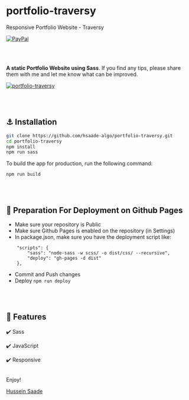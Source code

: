 # portfolio-traversy
Responsive Portfolio Website - Traversy

[![PayPal][badge_paypal_donate]][paypal-donations]
<!-- [![Support me on Patreon][badge_patreon]][patreon]  -->

<!-- <a href="https://www.buymeacoffee.com/" target="_blank"><img src="https://www.buymeacoffee.com/assets/img/custom_images/yellow_img.png" alt="Buy Me A Coffee"></a> -->

<br>
<br>

**A static Portfolio Website using Sass**. If you find any tips, please share them with me and let me know what can be improved.

[![portfolio-traversy](https://i.imgur.com/dkYR3DX.png)](https://hsaade-algo.github.io/portfolio-traversy/index.html)


<br>
<br>

## :anchor: Installation

```sh
git clone https://github.com/hsaade-algo/portfolio-traversy.git
cd portfolio-traversy
npm install
npm run sass
```

To build the app for production, run the following command:
```
npm run build
```
<br>
<br>

## :rocket: Preparation For Deployment on Github Pages
- Make sure your repository is Public
- Make sure Github Pages is enabled on the repository (in Settings)
- In package.json, make sure you have the deployment script like:
```
    "scripts": {
        "sass": "node-sass -w scss/ -o dist/css/ --recursive",
        "deploy": "gh-pages -d dist"
    },
```
- Commit and Push changes
- Deploy ``` npm run deploy ```

<br>
<br>

## :wrench: Features

<!-- **Curriculum version**: `8.0.0` (see [CHANGELOG](CHANGELOG.md)) -->

<!-- - ReactJS
- React DatePicker
- Moment.js -->
:heavy_check_mark: Sass

:heavy_check_mark: JavaScript

:heavy_check_mark: Responsive



<br>
Enjoy!

[Hussein Saade][website]






[website]: https://maranello.hopto.org
[badge_patreon]: https://ionicabizau.github.io/badges/patreon.svg
[badge_amazon]: https://ionicabizau.github.io/badges/amazon.svg
[badge_paypal]: https://ionicabizau.github.io/badges/paypal.svg
[badge_paypal_donate]: https://ionicabizau.github.io/badges/paypal_donate.svg
[patreon]: https://www.patreon.com/
[amazon]: http://amzn.eu/
[paypal-donations]: https://www.paypal.com/cgi-bin/webscr?cmd=_donations&business=V8XLXREDEEPYC&currency_code=USD
